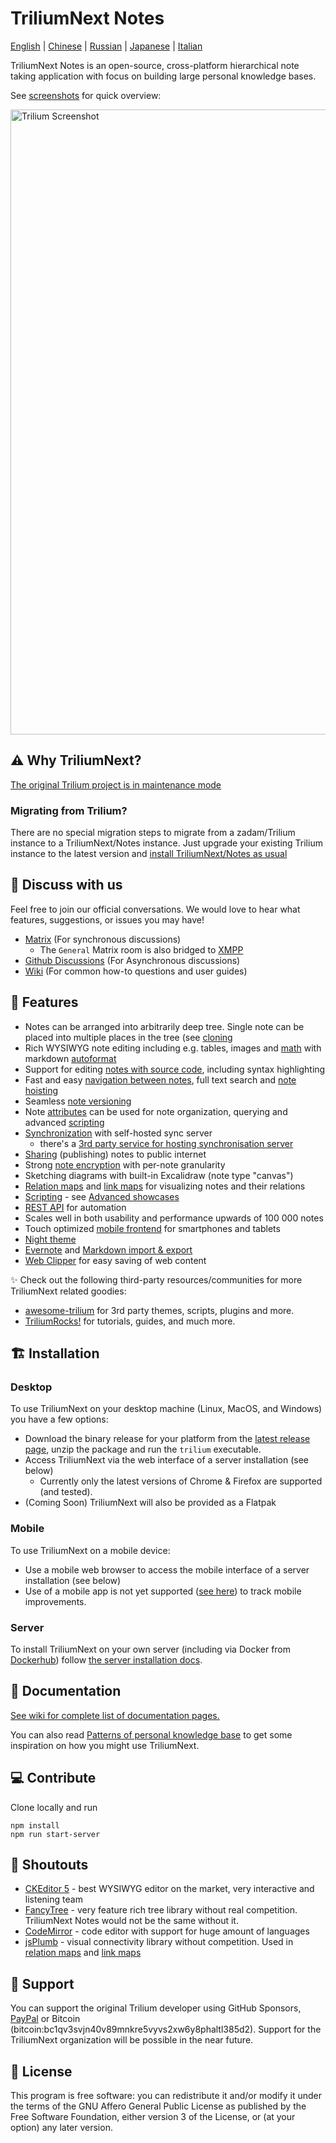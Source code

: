 # TriliumNext Notes

[English](https://github.com/TriliumNext/Notes/blob/master/README.md) | [Chinese](https://github.com/TriliumNext/Notes/blob/master/README-ZH_CN.md) | [Russian](https://github.com/TriliumNext/Notes/blob/master/README.ru.md) | [Japanese](https://github.com/TriliumNext/Notes/blob/master/README.ja.md) | [Italian](https://github.com/TriliumNext/Notes/blob/master/README.it.md)

TriliumNext Notes is an open-source, cross-platform hierarchical note taking application with focus on building large personal knowledge bases.

See [screenshots](https://triliumnext.github.io/Docs/Wiki/screenshot-tour) for quick overview:

<a href="https://triliumnext.github.io/Docs/Wiki/screenshot-tour"><img src="https://github.com/TriliumNext/Docs/blob/main/Wiki/images/screenshot.png?raw=true" alt="Trilium Screenshot" width="1000"></a>

## ⚠️ Why TriliumNext?

[The original Trilium project is in maintenance mode](https://github.com/zadam/trilium/issues/4620)

### Migrating from Trilium?

There are no special migration steps to migrate from a zadam/Trilium instance to a TriliumNext/Notes instance. Just upgrade your existing Trilium instance to the latest version and [install TriliumNext/Notes as usual](#-installation) 

## 💬 Discuss with us

Feel free to join our official conversations. We would love to hear what features, suggestions, or issues you may have!

- [Matrix](https://matrix.to/#/#triliumnext:matrix.org) (For synchronous discussions)
  - The `General` Matrix room is also bridged to [XMPP](xmpp:discuss@trilium.thisgreat.party?join)
- [Github Discussions](https://github.com/TriliumNext/Notes/discussions) (For Asynchronous discussions)
- [Wiki](https://triliumnext.github.io/Docs/) (For common how-to questions and user guides)

## 🎁 Features

* Notes can be arranged into arbitrarily deep tree. Single note can be placed into multiple places in the tree (see [cloning](https://triliumnext.github.io/Docs/Wiki/cloning-notes)
* Rich WYSIWYG note editing including e.g. tables, images and [math](https://triliumnext.github.io/Docs/Wiki/text-notes) with markdown [autoformat](https://triliumnext.github.io/Docs/Wiki/text-notes#autoformat)
* Support for editing [notes with source code](https://triliumnext.github.io/Docs/Wiki/code-notes), including syntax highlighting
* Fast and easy [navigation between notes](https://triliumnext.github.io/Docs/Wiki/note-navigation), full text search and [note hoisting](https://triliumnext.github.io/Docs/Wiki/note-hoisting)
* Seamless [note versioning](https://triliumnext.github.io/Docs/Wiki/note-revisions)
* Note [attributes](https://triliumnext.github.io/Docs/Wiki/attributes) can be used for note organization, querying and advanced [scripting](https://triliumnext.github.io/Docs/Wiki/scripts)
* [Synchronization](https://triliumnext.github.io/Docs/Wiki/synchronization) with self-hosted sync server
  * there's a [3rd party service for hosting synchronisation server](https://trilium.cc/paid-hosting)
* [Sharing](https://triliumnext.github.io/Docs/Wiki/sharing) (publishing) notes to public internet
* Strong [note encryption](https://triliumnext.github.io/Docs/Wiki/protected-notes) with per-note granularity
* Sketching diagrams with built-in Excalidraw (note type "canvas")
* [Relation maps](https://triliumnext.github.io/Docs/Wiki/relation-map) and [link maps](https://triliumnext.github.io/Docs/Wiki/link-map) for visualizing notes and their relations
* [Scripting](https://triliumnext.github.io/Docs/Wiki/scripts) - see [Advanced showcases](https://triliumnext.github.io/Docs/Wiki/advanced-showcases)
* [REST API](https://triliumnext.github.io/Docs/Wiki/etapi) for automation
* Scales well in both usability and performance upwards of 100 000 notes
* Touch optimized [mobile frontend](https://triliumnext.github.io/Docs/Wiki/mobile-frontend) for smartphones and tablets
* [Night theme](https://triliumnext.github.io/Docs/Wiki/themes)
* [Evernote](https://triliumnext.github.io/Docs/Wiki/evernote-import) and [Markdown import & export](https://triliumnext.github.io/Docs/Wiki/markdown)
* [Web Clipper](https://triliumnext.github.io/Docs/Wiki/web-clipper) for easy saving of web content

✨ Check out the following third-party resources/communities for more TriliumNext related goodies:

- [awesome-trilium](https://github.com/Nriver/awesome-trilium) for 3rd party themes, scripts, plugins and more.
- [TriliumRocks!](https://trilium.rocks/) for tutorials, guides, and much more.

## 🏗 Installation

### Desktop

To use TriliumNext on your desktop machine (Linux, MacOS, and Windows) you have a few options:

* Download the binary release for your platform from the [latest release page](https://github.com/TriliumNext/Notes/releases/latest), unzip the package and run the ```trilium``` executable.
* Access TriliumNext via the web interface of a server installation (see below)
    * Currently only the latest versions of Chrome & Firefox are supported (and tested).
* (Coming Soon) TriliumNext will also be provided as a Flatpak

### Mobile

To use TriliumNext on a mobile device:

* Use a mobile web browser to access the mobile interface of a server installation (see below)
* Use of a mobile app is not yet supported ([see here](https://github.com/TriliumNext/Notes/issues/72)) to track mobile improvements.

### Server

To install TriliumNext on your own server (including via Docker from [Dockerhub](https://hub.docker.com/r/triliumnext/notes)) follow [the server installation docs](https://triliumnext.github.io/Docs/Wiki/server-installation).

## 📝 Documentation

[See wiki for complete list of documentation pages.](https://triliumnext.github.io/Docs)

You can also read [Patterns of personal knowledge base](https://triliumnext.github.io/Docs/Wiki/patterns-of-personal-knowledge) to get some inspiration on how you might use TriliumNext.

## 💻 Contribute

Clone locally and run
```
npm install
npm run start-server
```

## 👏 Shoutouts

* [CKEditor 5](https://github.com/ckeditor/ckeditor5) - best WYSIWYG editor on the market, very interactive and listening team
* [FancyTree](https://github.com/mar10/fancytree) - very feature rich tree library without real competition. TriliumNext Notes would not be the same without it.
* [CodeMirror](https://github.com/codemirror/CodeMirror) - code editor with support for huge amount of languages
* [jsPlumb](https://github.com/jsplumb/jsplumb) - visual connectivity library without competition. Used in [relation maps](https://triliumnext.github.io/Docs/Wiki/Relation-map) and [link maps](https://triliumnext.github.io/Docs/Wiki/Link-map)

## 🤝 Support

You can support the original Trilium developer using GitHub Sponsors, [PayPal](https://paypal.me/za4am) or Bitcoin (bitcoin:bc1qv3svjn40v89mnkre5vyvs2xw6y8phaltl385d2).
Support for the TriliumNext organization will be possible in the near future.

## 🔑 License

This program is free software: you can redistribute it and/or modify it under the terms of the GNU Affero General Public License as published by the Free Software Foundation, either version 3 of the License, or (at your option) any later version.
